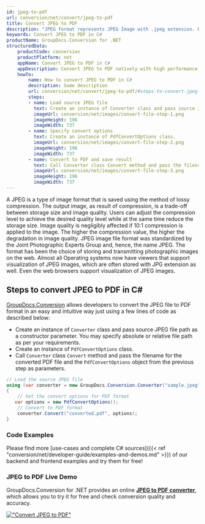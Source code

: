 ```yaml
---
id: jpeg-to-pdf
url: conversion/net/convert/jpeg-to-pdf
title: Convert JPEG to PDF
description: "JPEG format represents JPEG Image with .jpeg extension. Learn how to convert JPEG to PDF file programmatically in C# language using GroupDocs.Conversion for .NET library."
keywords: Convert JPEG to PDF in C#
productName: GroupDocs.Conversion for .NET
structuredData:
    productCode: conversion
    productPlatform: net
    appName: Convert JPEG to PDF in C#
    appDescription: Convert JPEG to PDF natively with high performance using C# language and server side GroupDocs.Conversion for .NET APIs, without the use of any software like Microsoft or Open Office.
    howTo:
        name: How to convert JPEG to PDF in C# 
        description: Some description
        url: conversion/net/convert/jpeg-to-pdf/#steps-to-convert-jpeg-to-pdf-in-c
        steps:
        - name: Load source JPEG file 
          text: Create an instance of Converter class and pass source JPEG file path as a constructor parameter. You may specify absolute or relative file path as per your requirements. 
          imageUrl: conversion/net/images/convert-file-step-1.png
          imageHeight: 196
          imageWidth: 737
        - name: Specify convert options 
          text: Create an instance of PdfConvertOptions class.
          imageUrl: conversion/net/images/convert-file-step-2.png
          imageHeight: 196
          imageWidth: 737
        - name: Convert to PDF and save result 
          text: Call Converter class Convert method and pass the filename for the converted HTML file and the PdfConvertOptions object from the previous step as parameters.
          imageUrl: conversion/net/images/convert-file-step-3.png
          imageHeight: 196
          imageWidth: 737
---
```


A JPEG is a type of image format that is saved using the method of lossy compression. The output image, as result of compression, is a trade-off between storage size and image quality. Users can adjust the compression level to achieve the desired quality level while at the same time reduce the storage size. Image quality is negligibly affected if 10:1 compression is applied to the image.  The higher the compression value, the higher the degradation in image quality. JPEG image file format was standardized by the Joint Photographic Experts Group and, hence, the name JPEG. The format has been the choice of storing and transmitting photographic images on the web. Almost all Operating systems now have viewers that support visualization of JPEG images, which are often stored with JPG extension as well. Even the web browsers support visualization of JPEG images.

## Steps to convert JPEG to PDF in C#

[GroupDocs.Conversion](https://products.groupdocs.com/conversion/net) allows developers to convert the JPEG file to PDF format in an easy and intuitive way just using a few lines of code as described below:

* Create an instance of `Converter` class and pass source JPEG file path as a constructor parameter. You may specify absolute or relative file path as per your requirements. 
* Create an instance of `PdfConvertOptions` class.
* Call `Converter` class `Convert` method and pass the filename for the converted PDF file and the `PdfConvertOptions` object from the previous step as parameters.

```csharp
// Load the source JPEG file
using (var converter = new GroupDocs.Conversion.Converter("sample.jpeg"))
{
    // Set the convert options for PDF format
   var options = new PdfConvertOptions();
    // Convert to PDF format
    converter.Convert("converted.pdf", options);
}
```

### Code Examples

Please find more [use-cases and complete C# sources]({{< ref "conversion/net/developer-guide/examples-and-demos.md" >}}) of our backend and frontend examples and try them for free!

### JPEG to PDF Live Demo

GroupDocs.Conversion for .NET provides an online [**JPEG to PDF converter**](https://products.groupdocs.app/conversion/jpeg-to-pdf), which allows you to try it for free and check conversion quality and accuracy.

[!["Convert JPEG to PDF"](conversion/net/images/convert-to-pdf/convert-jpeg-to-pdf.png)](https://products.groupdocs.app/conversion/jpeg-to-pdf)